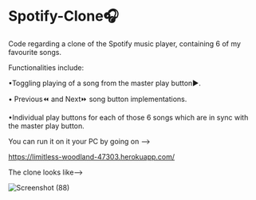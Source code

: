 # Spotify-Clone🎧


Code regarding a clone of the Spotify music player, containing 6 of my favourite songs.

Functionalities include:

•Toggling playing of a song from the master play button▶️.

• Previous⏪ and Next⏩ song button implementations.

•Individual play buttons for each of those 6 songs which are in sync with the master play button.

You can run it on it your PC by going on -->

https://limitless-woodland-47303.herokuapp.com/

The clone looks like-->

![Screenshot (88)](https://user-images.githubusercontent.com/100342306/185338412-c602ad87-3ecf-4729-a085-db944d775e4d.png)


